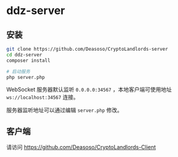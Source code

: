 # ddz-server

## 安装
```sh
git clone https://github.com/Deasoso/CryptoLandlords-server
cd ddz-server
composer install

# 启动服务
php server.php
```

WebSocket 服务器默认监听 `0.0.0.0:34567` ，本地客户端可使用地址 `ws://localhost:34567` 连接。 

服务器监听地址可以通过编辑 `server.php` 修改。

## 客户端

请访问 https://github.com/Deasoso/CryptoLandlords-Client
